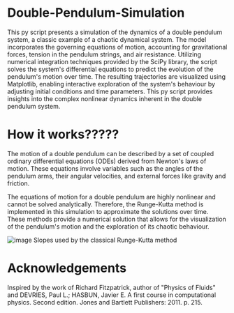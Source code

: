 # Double-Pendulum-Simulation

This py script presents a simulation of the dynamics of a double pendulum system, a classic example of a chaotic dynamical system. The model incorporates the governing equations of motion, accounting for gravitational forces, tension in the pendulum strings, and air resistance. Utilizing numerical integration techniques provided by the SciPy library, the script solves the system's differential equations to predict the evolution of the pendulum's motion over time. The resulting trajectories are visualized using Matplotlib, enabling interactive exploration of the system's behaviour by adjusting initial conditions and time parameters. This py script provides insights into the complex nonlinear dynamics inherent in the double pendulum system.

# How it works?????

The motion of a double pendulum can be described by a set of coupled ordinary differential equations (ODEs) derived from Newton's laws of motion. These equations involve variables such as the angles of the pendulum arms, their angular velocities, and external forces like gravity and friction.

The equations of motion for a double pendulum are highly nonlinear and cannot be solved analytically. Therefore, the Runge-Kutta method is implemented in this simulation to approximate the solutions over time. These methods provide a numerical solution that allows for the visualization of the pendulum's motion and the exploration of its chaotic behaviour.

![image](https://github.com/Ehdunhackme/Double-Pendulum-Simulation/assets/75579286/778090a0-004e-4430-a200-2c2b26e096fb)
Slopes used by the classical Runge-Kutta method 

# Acknowledgements
Inspired by the work of Richard Fitzpatrick, author of "Physics of Fluids" and DEVRIES, Paul L.; HASBUN, Javier E. A first course in computational physics. Second edition. Jones and Bartlett Publishers: 2011. p. 215.



